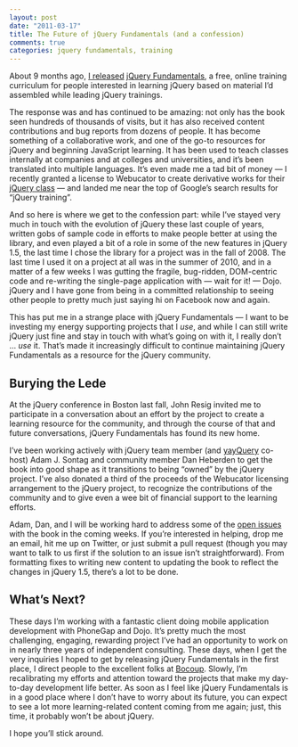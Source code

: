 ```yaml
--- 
layout: post
date: "2011-03-17"
title: The Future of jQuery Fundamentals (and a confession)
comments: true
categories: jquery fundamentals, training
---
```


<p>About 9 months ago, <a href="http://blog.rebeccamurphey.com/2010/06/17/open-source-jquery-training">I released</a> <a href="http://jqfundamentals.com/book/">jQuery Fundamentals</a>, a free, online training curriculum for people interested in learning jQuery based on material I&rsquo;d assembled while leading jQuery trainings.</p>

<p>The response was and has continued to be amazing: not only has the book seen hundreds of thousands of visits, but it has also received content contributions and bug reports from dozens of people. It has become something of a collaborative work, and one of the go-to resources for jQuery and beginning JavaScript learning. It has been used to teach classes internally at companies and at colleges and universities, and it&rsquo;s been translated into multiple languages. It&rsquo;s even made me a tad bit of money &mdash; I recently granted a license to Webucator to create derivative works for their <a href="http://www.webucator.com/webdesign/jquery.cfm">jQuery class</a> &mdash; and landed me near the top of Google&rsquo;s search results for &ldquo;jQuery training&rdquo;.</p>

<p>And so here is where we get to the confession part: while I&rsquo;ve stayed very much in touch with the evolution of jQuery these last couple of years, written gobs of sample code in efforts to make people better at using the library, and even played a bit of a role in some of the new features in jQuery 1.5, the last time I chose the library for a project was in the fall of 2008. The last time I used it on a project at all was in the summer of 2010, and in a matter of a few weeks I was gutting the fragile, bug-ridden, DOM-centric code and re-writing the single-page application with &mdash; wait for it! &mdash; Dojo. jQuery and I have gone from being in a committed relationship to seeing other people to pretty much just saying hi on Facebook now and again.</p>

<p>This has put me in a strange place with jQuery Fundamentals &mdash; I want to be investing my energy supporting projects that I <em>use</em>, and while I can still write jQuery just fine and stay in touch with what&rsquo;s going on with it, I really don&rsquo;t &hellip; <em>use</em> it. That&rsquo;s made it increasingly difficult to continue maintaining jQuery Fundamentals as a resource for the jQuery community.</p>

<h2>Burying the Lede</h2>

<p>At the jQuery conference in Boston last fall, John Resig invited me to participate in a conversation about an effort by the project to create a learning resource for the community, and through the course of that and future conversations, jQuery Fundamentals has found its new home.</p>

<p>I&rsquo;ve been working actively with jQuery team member (and <a href="http://yayquery.com">yayQuery</a> co-host) Adam J. Sontag and community member Dan Heberden to get the book into good shape as it transitions to being &ldquo;owned&rdquo; by the jQuery project. I&rsquo;ve also donated a third of the proceeds of the Webucator licensing arrangement to the jQuery project, to recognize the contributions of the community and to give even a wee bit of financial support to the learning efforts.</p>

<p>Adam, Dan, and I will be working hard to address some of the <a href="https://github.com/rmurphey/jqfundamentals/issues">open issues</a> with the book in the coming weeks. If you&rsquo;re interested in helping, drop me an email, hit me up on Twitter, or just submit a pull request (though you may want to talk to us first if the solution to an issue isn&rsquo;t straightforward). From formatting fixes to writing new content to updating the book to reflect the changes in jQuery 1.5, there&rsquo;s a lot to be done.</p>

<h2>What&rsquo;s Next?</h2>

<p>These days I&rsquo;m working with a fantastic client doing mobile application development with PhoneGap and Dojo. It&rsquo;s pretty much the most challenging, engaging, rewarding project I&rsquo;ve had an opportunity to work on in nearly three years of independent consulting. These days, when I get the very inquiries I hoped to get by releasing jQuery Fundamentals in the first place, I direct people to the excellent folks at <a href="http://bocoup.com">Bocoup</a>. Slowly, I&rsquo;m recalibrating my efforts and attention toward the projects that make my day-to-day development life better. As soon as I feel like jQuery Fundamentals is in a good place where I don&rsquo;t have to worry about its future, you can expect to see a lot more learning-related content coming from me again; just, this time, it probably won&rsquo;t be about jQuery.</p>

<p>I hope you&rsquo;ll stick around.</p>